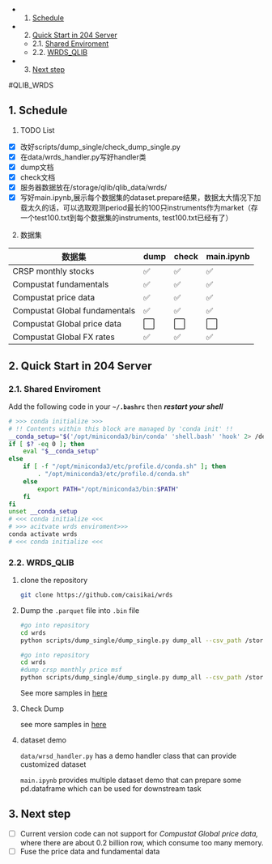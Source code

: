 <!-- vscode-markdown-toc -->
* 1. [Schedule](#Schedule)
* 2. [Quick Start in 204 Server](#QuickStartin204Server)
	* 2.1. [Shared Enviroment](#SharedEnviroment)
	* 2.2. [WRDS_QLIB](#WRDS_QLIB)
* 3. [Next step](#Nextstep)

<!-- vscode-markdown-toc-config
	numbering=true
	autoSave=true
	/vscode-markdown-toc-config -->
<!-- /vscode-markdown-toc -->

#QLIB_WRDS
##  1. <a name='Schedule'></a>Schedule
1. TODO List
 - [x]  改好scripts/dump_single/check_dump_single.py
 - [x]  在data/wrds_handler.py写好handler类
 - [x]  dump文档
 - [x]  check文档
 - [x]  服务器数据放在/storage/qlib/qlib_data/wrds/
 - [x]  写好main.ipynb,展示每个数据集的dataset.prepare结果，数据太大情况下加载太久的话，可以选取观测period最长的100只instruments作为market（存一个test100.txt到每个数据集的instruments, test100.txt已经有了）
2. 数据集
   
| 数据集                        | dump | check | main.ipynb |
| ---------------------------- | ---- | ---- | ----|
| CRSP monthly stocks           | ✅    | ✅ |✅  |
| Compustat fundamentals        | ✅    | ✅ |✅  |
| Compustat price data          | ✅    | ✅ |✅  |
| Compustat Global fundamentals | ✅    | ✅ |✅  |
| Compustat Global price data   | ⬜️    | ⬜️ |⬜️  |
| Compustat Global FX rates     | ✅    | ✅ |✅  |



##  2. <a name='QuickStartin204Server'></a>Quick Start in 204 Server

###  2.1. <a name='SharedEnviroment'></a>Shared Enviroment

Add the following code in your **`~/.bashrc`** then ***restart your shell***

```bash
# >>> conda initialize >>>
# !! Contents within this block are managed by 'conda init' !!
__conda_setup="$('/opt/miniconda3/bin/conda' 'shell.bash' 'hook' 2> /dev/null)"
if [ $? -eq 0 ]; then
    eval "$__conda_setup"
else
    if [ -f "/opt/miniconda3/etc/profile.d/conda.sh" ]; then
        . "/opt/miniconda3/etc/profile.d/conda.sh"
    else
        export PATH="/opt/miniconda3/bin:$PATH"
    fi
fi
unset __conda_setup
# <<< conda initialize <<<
# >>> acitvate wrds enviroment>>>
conda activate wrds
# <<< conda initialize <<<
```

###  2.2. <a name='WRDS_QLIB'></a>WRDS_QLIB

1. clone the repository
   
    ```bash
    git clone https://github.com/caisikai/wrds
    ```
    
2. Dump the `.parquet` file into `.bin` file
   
    ```bash
    #go into repository
    cd wrds
    python scripts/dump_single/dump_single.py dump_all --csv_path /storage/wrds/crsp/sasdata/a_stock/msf.parquet /storage/qlib/qlib_data/crsp/a_stock/msf_test --symbol_field_name permno --date_field_name date
    ```
    
    ```bash
    #go into repository
    cd wrds
    #dump crsp monthly price msf
    python scripts/dump_single/dump_single.py dump_all --csv_path /storage/wrds/crsp/sasdata/a_stock/msf.parquet --qlib_dir ./test --symbol_field_name permno --date_field_name date
    ```
    
    See more samples in [here](https://github.com/caisikai/wrds/blob/main/scripts/dump_single/readme.md)
    
3. Check Dump
   
    see more samples in [here](https://github.com/caisikai/wrds/blob/main/scripts/dump_single/readme.md)
    
4. dataset demo
   
    `data/wrsd_handler.py` has a demo handler class that can provide customized dataset
    
    `main.ipynb` provides multiple dataset demo that can prepare some pd.dataframe which can be used for downstream task
    

##  3. <a name='Nextstep'></a>Next step

- [ ]  Current version code can not support for *Compustat Global price data,* where there are about 0.2 billion row, which consume too many memory.
- [ ]  Fuse the price data and fundamental data